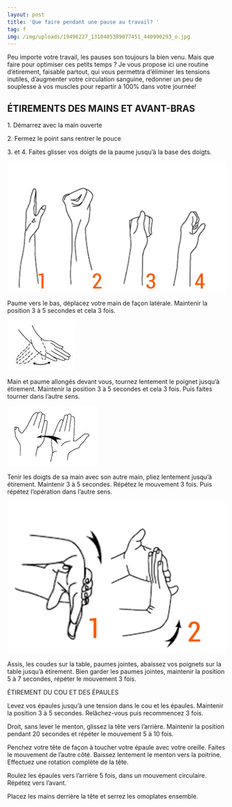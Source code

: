 ```yaml
---
layout: post
title: 'Que faire pendant une pause au travail? '
tag: f
img: /img/uploads/19496227_1310405389077451_440990293_o.jpg
---
```

Peu importe votre travail, les pauses son toujours la bien venu. Mais que faire pour optimiser ces petits temps ? Je vous propose ici une routine d’étirement, faisable partout, qui vous permettra d’éliminer les tensions inutiles, d’augmenter votre circulation sanguine, redonner un peu de souplesse à vos muscles pour repartir à 100% dans votre journée!

## ÉTIREMENTS DES MAINS ET AVANT-BRAS

1\. Démarrez avec la main ouverte

2\. Fermez le point sans rentrer le pouce

3\. et 4. Faites glisser vos doigts de la paume jusqu’à la base des doigts.

![null](/img/uploads/19496227_1310405389077451_440990293_o.jpg)

Paume vers le bas, déplacez votre main de façon latérale. Maintenir la position 3 à 5 secondes et cela
3 fois.

![null](/img/uploads/19251012_1310327725751884_1231561185_n.gif)

Main et paume allongés devant vous, tournez lentement le poignet jusqu’à étirement. Maintenir la
position 3 à 5 secondes et cela 3 fois. Puis faites tourner dans l’autre sens.

![null](/img/uploads/19512181_1310327719085218_1753709765_n.gif)

Tenir les doigts de sa main avec son autre main, pliez lentement jusqu’à étirement. Maintenir 3 à 5
secondes. Répétez le mouvement 3 fois. Puis répétez l’opération dans l’autre sens.

![null](/img/uploads/19531649_1310405385744118_704240460_o.jpg)

Assis, les coudes sur la table, paumes jointes, abaissez vos poignets sur la table jusqu’à étirement.
Bien garder les paumes jointes, maintenir la position 5 à 7 secondes, répéter le mouvement 3 fois.

ÉTIREMENT DU COU ET DES ÉPAULES

Levez vos épaules jusqu’à une tension dans le cou et les épaules. Maintenir la position 3 à 5 secondes.
Relâchez-vous puis recommencez 3 fois.

Droit, sans lever le menton, glissez la tête vers l’arrière. Maintenir la position pendant 20 secondes et
répéter le mouvement 5 à 10 fois.

Penchez votre tête de façon à toucher votre épaule avec votre oreille. Faites le mouvement de
l’autre côté. Baissez lentement le menton vers la poitrine. Effectuez une rotation complète de la tête. 

Roulez les épaules vers l’arrière 5 fois, dans un mouvement circulaire. Répétez vers l’avant. 

Placez les mains derrière la tête et serrez les omoplates ensemble. 
